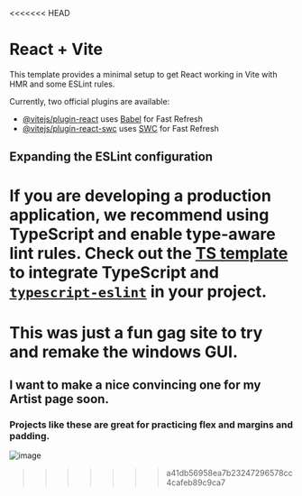 <<<<<<< HEAD
# React + Vite

This template provides a minimal setup to get React working in Vite with HMR and some ESLint rules.

Currently, two official plugins are available:

- [@vitejs/plugin-react](https://github.com/vitejs/vite-plugin-react/blob/main/packages/plugin-react/README.md) uses [Babel](https://babeljs.io/) for Fast Refresh
- [@vitejs/plugin-react-swc](https://github.com/vitejs/vite-plugin-react-swc) uses [SWC](https://swc.rs/) for Fast Refresh

## Expanding the ESLint configuration

If you are developing a production application, we recommend using TypeScript and enable type-aware lint rules. Check out the [TS template](https://github.com/vitejs/vite/tree/main/packages/create-vite/template-react-ts) to integrate TypeScript and [`typescript-eslint`](https://typescript-eslint.io) in your project.
=======
# This was just a fun gag site to try and remake the windows GUI. 
## I want to make a nice convincing one for my Artist page soon.
### Projects like these are great for practicing flex and margins and padding.
![image](https://github.com/user-attachments/assets/5f4fe1bd-d0a4-4ae3-a067-6fe7ad66cb79)
>>>>>>> a41db56958ea7b23247296578cc4cafeb89c9ca7
